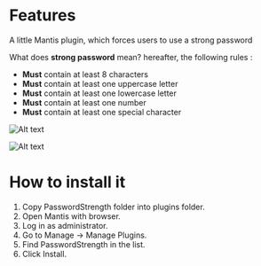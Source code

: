 # Features

A little Mantis plugin, which forces users to use a strong password

What does **strong password** mean? hereafter, the following rules :
* **Must** contain at least 8 characters
* **Must** contain at least one uppercase letter
* **Must** contain at least one lowercase letter
* **Must** contain at least one number
* **Must** contain at least one special character

![Alt text](https://image.noelshack.com/fichiers/2018/33/5/1534508385-first.png?raw=true "account_page.php")

![Alt text](https://image.noelshack.com/fichiers/2018/33/5/1534508590-deux.png?raw=true "verify.php")

# How to install it

1. Copy PasswordStrength folder into plugins folder.
2. Open Mantis with browser.
3. Log in as administrator.
4. Go to Manage -> Manage Plugins.
5. Find PasswordStrength in the list.
6. Click Install.

